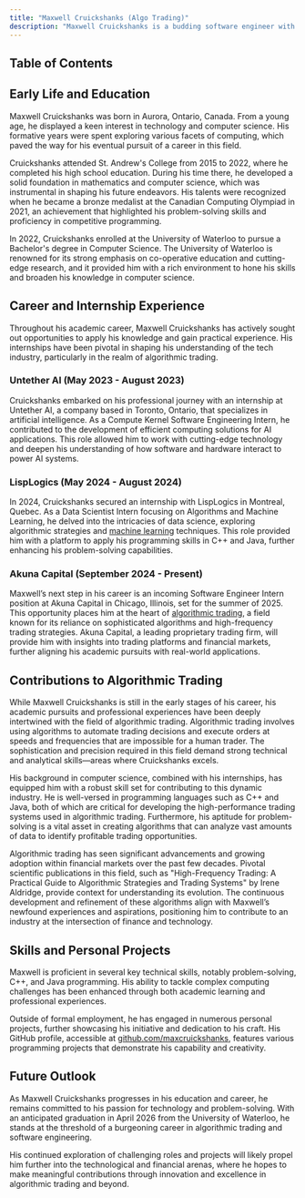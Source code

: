 ```yaml
---
title: "Maxwell Cruickshanks (Algo Trading)"
description: "Maxwell Cruickshanks is a budding software engineer with a focus on algorithmic trading, blending strong technical skills and practical experiences."
---
```




## Table of Contents

## Early Life and Education

Maxwell Cruickshanks was born in Aurora, Ontario, Canada. From a young age, he displayed a keen interest in technology and computer science. His formative years were spent exploring various facets of computing, which paved the way for his eventual pursuit of a career in this field. 

Cruickshanks attended St. Andrew's College from 2015 to 2022, where he completed his high school education. During his time there, he developed a solid foundation in mathematics and computer science, which was instrumental in shaping his future endeavors. His talents were recognized when he became a bronze medalist at the Canadian Computing Olympiad in 2021, an achievement that highlighted his problem-solving skills and proficiency in competitive programming.

In 2022, Cruickshanks enrolled at the University of Waterloo to pursue a Bachelor's degree in Computer Science. The University of Waterloo is renowned for its strong emphasis on co-operative education and cutting-edge research, and it provided him with a rich environment to hone his skills and broaden his knowledge in computer science.

## Career and Internship Experience

Throughout his academic career, Maxwell Cruickshanks has actively sought out opportunities to apply his knowledge and gain practical experience. His internships have been pivotal in shaping his understanding of the tech industry, particularly in the realm of algorithmic trading.

### Untether AI (May 2023 - August 2023)

Cruickshanks embarked on his professional journey with an internship at Untether AI, a company based in Toronto, Ontario, that specializes in artificial intelligence. As a Compute Kernel Software Engineering Intern, he contributed to the development of efficient computing solutions for AI applications. This role allowed him to work with cutting-edge technology and deepen his understanding of how software and hardware interact to power AI systems.

### LispLogics (May 2024 - August 2024)

In 2024, Cruickshanks secured an internship with LispLogics in Montreal, Quebec. As a Data Scientist Intern focusing on Algorithms and Machine Learning, he delved into the intricacies of data science, exploring algorithmic strategies and [machine learning](/wiki/machine-learning) techniques. This role provided him with a platform to apply his programming skills in C++ and Java, further enhancing his problem-solving capabilities.

### Akuna Capital (September 2024 - Present)

Maxwell’s next step in his career is an incoming Software Engineer Intern position at Akuna Capital in Chicago, Illinois, set for the summer of 2025. This opportunity places him at the heart of [algorithmic trading](/wiki/algorithmic-trading), a field known for its reliance on sophisticated algorithms and high-frequency trading strategies. Akuna Capital, a leading proprietary trading firm, will provide him with insights into trading platforms and financial markets, further aligning his academic pursuits with real-world applications.

## Contributions to Algorithmic Trading

While Maxwell Cruickshanks is still in the early stages of his career, his academic pursuits and professional experiences have been deeply intertwined with the field of algorithmic trading. Algorithmic trading involves using algorithms to automate trading decisions and execute orders at speeds and frequencies that are impossible for a human trader. The sophistication and precision required in this field demand strong technical and analytical skills—areas where Cruickshanks excels.

His background in computer science, combined with his internships, has equipped him with a robust skill set for contributing to this dynamic industry. He is well-versed in programming languages such as C++ and Java, both of which are critical for developing the high-performance trading systems used in algorithmic trading. Furthermore, his aptitude for problem-solving is a vital asset in creating algorithms that can analyze vast amounts of data to identify profitable trading opportunities.

Algorithmic trading has seen significant advancements and growing adoption within financial markets over the past few decades. Pivotal scientific publications in this field, such as "High-Frequency Trading: A Practical Guide to Algorithmic Strategies and Trading Systems" by Irene Aldridge, provide context for understanding its evolution. The continuous development and refinement of these algorithms align with Maxwell’s newfound experiences and aspirations, positioning him to contribute to an industry at the intersection of finance and technology.

## Skills and Personal Projects

Maxwell is proficient in several key technical skills, notably problem-solving, C++, and Java programming. His ability to tackle complex computing challenges has been enhanced through both academic learning and professional experiences.

Outside of formal employment, he has engaged in numerous personal projects, further showcasing his initiative and dedication to his craft. His GitHub profile, accessible at [github.com/maxcruickshanks](https://github.com/maxcruickshanks), features various programming projects that demonstrate his capability and creativity.

## Future Outlook

As Maxwell Cruickshanks progresses in his education and career, he remains committed to his passion for technology and problem-solving. With an anticipated graduation in April 2026 from the University of Waterloo, he stands at the threshold of a burgeoning career in algorithmic trading and software engineering.

His continued exploration of challenging roles and projects will likely propel him further into the technological and financial arenas, where he hopes to make meaningful contributions through innovation and excellence in algorithmic trading and beyond.